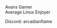 Avans
Gamer  
Average Linux Enjoyer

Discord: arcadianflame

<!---
hamid1103/hamid1103 is a ✨ special ✨ repository because its `README.md` (this file) appears on your GitHub profile.
You can click the Preview link to take a look at your changes.
--->
